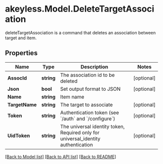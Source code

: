 # akeyless.Model.DeleteTargetAssociation
deleteTargetAssociation is a command that deletes an association between target and item.

## Properties

Name | Type | Description | Notes
------------ | ------------- | ------------- | -------------
**AssocId** | **string** | The association id to be deleted | [optional] 
**Json** | **bool** | Set output format to JSON | [optional] 
**Name** | **string** | Item name | 
**TargetName** | **string** | The target to associate | [optional] 
**Token** | **string** | Authentication token (see &#x60;/auth&#x60; and &#x60;/configure&#x60;) | [optional] 
**UidToken** | **string** | The universal identity token, Required only for universal_identity authentication | [optional] 

[[Back to Model list]](../README.md#documentation-for-models) [[Back to API list]](../README.md#documentation-for-api-endpoints) [[Back to README]](../README.md)

